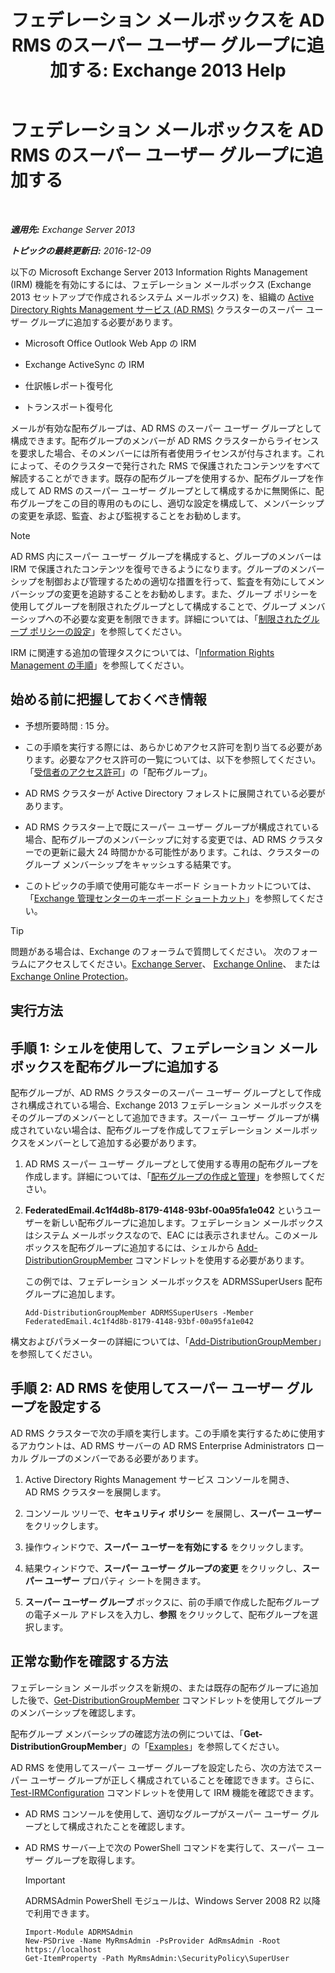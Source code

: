 ﻿---
title: 'フェデレーション メールボックスを AD RMS のスーパー ユーザー グループに追加する: Exchange 2013 Help'
TOCTitle: フェデレーション メールボックスを AD RMS のスーパー ユーザー グループに追加する
ms:assetid: 44618df9-54f0-4474-a450-dcba48a02901
ms:mtpsurl: https://technet.microsoft.com/ja-jp/library/Ee424431(v=EXCHG.150)
ms:contentKeyID: 49896222
ms.date: 04/24/2018
mtps_version: v=EXCHG.150
ms.translationtype: HT
---

# フェデレーション メールボックスを AD RMS のスーパー ユーザー グループに追加する

 

_**適用先:** Exchange Server 2013_

_**トピックの最終更新日:** 2016-12-09_

以下の Microsoft Exchange Server 2013 Information Rights Management (IRM) 機能を有効にするには、フェデレーション メールボックス (Exchange 2013 セットアップで作成されるシステム メールボックス) を、組織の [Active Directory Rights Management サービス (AD RMS)](https://technet.microsoft.com/ja-jp/library/hh831364.aspx) クラスターのスーパー ユーザー グループに追加する必要があります。

  - Microsoft Office Outlook Web App の IRM

  - Exchange ActiveSync の IRM

  - 仕訳帳レポート復号化

  - トランスポート復号化

メールが有効な配布グループは、AD RMS のスーパー ユーザー グループとして構成できます。配布グループのメンバーが AD RMS クラスターからライセンスを要求した場合、そのメンバーには所有者使用ライセンスが付与されます。これによって、そのクラスターで発行された RMS で保護されたコンテンツをすべて解読することができます。既存の配布グループを使用するか、配布グループを作成して AD RMS のスーパー ユーザー グループとして構成するかに無関係に、配布グループをこの目的専用のものにし、適切な設定を構成して、メンバーシップの変更を承認、監査、および監視することをお勧めします。


> [!NOTE]
> AD RMS 内にスーパー ユーザー グループを構成すると、グループのメンバーは IRM で保護されたコンテンツを復号できるようになります。グループのメンバーシップを制御および管理するための適切な措置を行って、監査を有効にしてメンバーシップの変更を追跡することをお勧めします。また、グループ ポリシーを使用してグループを制限されたグループとして構成することで、グループ メンバーシップへの不必要な変更を制限できます。詳細については、「<A href="https://technet.microsoft.com/ja-jp/library/cc756802(v=ws.10).aspx">制限されたグループ ポリシーの設定</A>」を参照してください。



IRM に関連する追加の管理タスクについては、「[Information Rights Management の手順](information-rights-management-procedures-exchange-2013-help.md)」を参照してください。

## 始める前に把握しておくべき情報

  - 予想所要時間 : 15 分。

  - この手順を実行する際には、あらかじめアクセス許可を割り当てる必要があります。必要なアクセス許可の一覧については、以下を参照してください。「[受信者のアクセス許可](recipients-permissions-exchange-2013-help.md)」の「配布グループ」。

  - AD RMS クラスターが Active Directory フォレストに展開されている必要があります。

  - AD RMS クラスター上で既にスーパー ユーザー グループが構成されている場合、配布グループのメンバーシップに対する変更では、AD RMS クラスターでの更新に最大 24 時間かかる可能性があります。これは、クラスターのグループ メンバーシップをキャッシュする結果です。

  - このトピックの手順で使用可能なキーボード ショートカットについては、「[Exchange 管理センターのキーボード ショートカット](keyboard-shortcuts-in-the-exchange-admin-center-exchange-online-protection-help.md)」を参照してください。


> [!TIP]
> 問題がある場合は、Exchange のフォーラムで質問してください。 次のフォーラムにアクセスしてください。<A href="https://go.microsoft.com/fwlink/p/?linkid=60612">Exchange Server</A>、 <A href="https://go.microsoft.com/fwlink/p/?linkid=267542">Exchange Online</A>、 または <A href="https://go.microsoft.com/fwlink/p/?linkid=285351">Exchange Online Protection</A>。



## 実行方法

## 手順 1: シェルを使用して、フェデレーション メールボックスを配布グループに追加する

配布グループが、AD RMS クラスターのスーパー ユーザー グループとして作成され構成されている場合、Exchange 2013 フェデレーション メールボックスをそのグループのメンバーとして追加できます。スーパー ユーザー グループが構成されていない場合は、配布グループを作成してフェデレーション メールボックスをメンバーとして追加する必要があります。

1.  AD RMS スーパー ユーザー グループとして使用する専用の配布グループを作成します。詳細については、「[配布グループの作成と管理](https://docs.microsoft.com/ja-jp/exchange/recipients-in-exchange-online/manage-distribution-groups/manage-distribution-groups)」を参照してください。

2.  **FederatedEmail.4c1f4d8b-8179-4148-93bf-00a95fa1e042** というユーザーを新しい配布グループに追加します。フェデレーション メールボックスはシステム メールボックスなので、EAC には表示されません。このメールボックスを配布グループに追加するには、シェルから [Add-DistributionGroupMember](https://technet.microsoft.com/ja-jp/library/bb124340\(v=exchg.150\)) コマンドレットを使用する必要があります。
    
    この例では、フェデレーション メールボックスを ADRMSSuperUsers 配布グループに追加します。
    
        Add-DistributionGroupMember ADRMSSuperUsers -Member FederatedEmail.4c1f4d8b-8179-4148-93bf-00a95fa1e042

構文およびパラメーターの詳細については、「[Add-DistributionGroupMember](https://technet.microsoft.com/ja-jp/library/bb124340\(v=exchg.150\))」を参照してください。

## 手順 2: AD RMS を使用してスーパー ユーザー グループを設定する

AD RMS クラスターで次の手順を実行します。この手順を実行するために使用するアカウントは、AD RMS サーバーの AD RMS Enterprise Administrators ローカル グループのメンバーである必要があります。

1.  Active Directory Rights Management サービス コンソールを開き、AD RMS クラスターを展開します。

2.  コンソール ツリーで、<strong>セキュリティ ポリシー</strong> を展開し、<strong>スーパー ユーザー</strong> をクリックします。

3.  操作ウィンドウで、<strong>スーパー ユーザーを有効にする</strong> をクリックします。

4.  結果ウィンドウで、<strong>スーパー ユーザー グループの変更</strong> をクリックし、<strong>スーパー ユーザー</strong> プロパティ シートを開きます。

5.  <strong>スーパー ユーザー グループ</strong> ボックスに、前の手順で作成した配布グループの電子メール アドレスを入力し、<strong>参照</strong> をクリックして、配布グループを選択します。

## 正常な動作を確認する方法

フェデレーション メールボックスを新規の、または既存の配布グループに追加した後で、[Get-DistributionGroupMember](https://technet.microsoft.com/ja-jp/library/aa996367\(v=exchg.150\)) コマンドレットを使用してグループのメンバーシップを確認します。

配布グループ メンバーシップの確認方法の例については、「**Get-DistributionGroupMember**」の「[Examples](https://technet.microsoft.com/ja-jp/aa996367\(exchg.150\)#examples)」を参照してください。

AD RMS を使用してスーパー ユーザー グループを設定したら、次の方法でスーパー ユーザー グループが正しく構成されていることを確認できます。さらに、[Test-IRMConfiguration](https://technet.microsoft.com/ja-jp/library/dd979798\(v=exchg.150\)) コマンドレットを使用して IRM 機能を確認できます。

  - AD RMS コンソールを使用して、適切なグループがスーパー ユーザー グループとして構成されたことを確認します。

  - AD RMS サーバー上で次の PowerShell コマンドを実行して、スーパー ユーザー グループを取得します。
    

    > [!IMPORTANT]
    > ADRMSAdmin PowerShell モジュールは、Windows Server 2008 R2 以降で利用できます。

    
        Import-Module ADRMSAdmin
        New-PSDrive -Name MyRmsAdmin -PsProvider AdRmsAdmin -Root https://localhost 
        Get-ItemProperty -Path MyRmsAdmin:\SecurityPolicy\SuperUser

